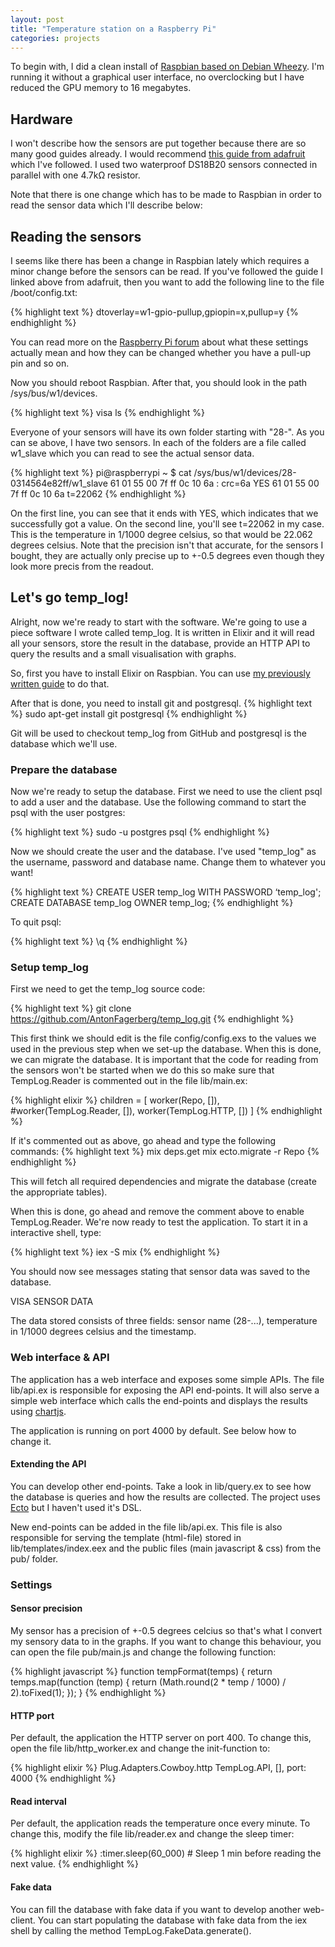 ```yaml
---
layout: post
title: "Temperature station on a Raspberry Pi"
categories: projects
---
```


To begin with, I did a clean install of [Raspbian based on Debian Wheezy](http://raspbian.org/). I'm running it without a graphical user interface, no overclocking but I have reduced the GPU memory to 16 megabytes.

## Hardware
I won't describe how the sensors are put together because there are so many good guides already. I would recommend [this guide from adafruit](https://learn.adafruit.com/downloads/pdf/adafruits-raspberry-pi-lesson-11-ds18b20-temperature-sensing.pdf) which I've followed. I used two waterproof DS18B20 sensors connected in parallel with one 4.7kΩ resistor. 

Note that there is one change which has to be made to Raspbian in order to read the sensor data which I'll describe below:

## Reading the sensors
I seems like there has been a change in Raspbian lately which requires a minor change before the sensors can be read. If you've followed the guide I linked above from adafruit, then you want to add the following line to the file /boot/config.txt:

{% highlight text %}
dtoverlay=w1-gpio-pullup,gpiopin=x,pullup=y
{% endhighlight %}

You can read more on the [Raspberry Pi forum](http://www.raspberrypi.org/forums/viewtopic.php?f=28&t=97314) about what these settings actually mean and how they can be changed whether you have a pull-up pin and so on.

Now you should reboot Raspbian. After that, you should look in the path /sys/bus/w1/devices.

{% highlight text %}
visa ls
{% endhighlight %}

Everyone of your sensors will have its own folder starting with "28-". As you can se above, I have two sensors. In each of the folders are a file called w1_slave which you can read to see the actual sensor data.

{% highlight text %}
pi@raspberrypi ~ $ cat /sys/bus/w1/devices/28-0314564e82ff/w1_slave
61 01 55 00 7f ff 0c 10 6a : crc=6a YES
61 01 55 00 7f ff 0c 10 6a t=22062
{% endhighlight %}

On the first line, you can see that it ends with YES, which indicates that we successfully got a value. On the second line, you'll see t=22062 in my case. This is the temperature in 1/1000 degree celsius, so that would be 22.062 degrees celsius. Note that the precision isn't that accurate, for the sensors I bought, they are actually only precise up to +-0.5 degrees even though they look more precis from the readout.

## Let's go temp_log!
Alright, now we're ready to start with the software. We're going to use a piece software I wrote called temp_log. It is written in Elixir and it will read all your sensors, store the result in the database, provide an HTTP API to query the results and a small visualisation with graphs.

So, first you have to install Elixir on Raspbian. You can use [my previously written guide](http://www.antonfagerberg.com/texts/elixir-on-raspberry-pi/) to do that.

After that is done, you need to install git and postgresql.
{% highlight text %}
sudo apt-get install git postgresql
{% endhighlight %}

Git will be used to checkout temp_log from GitHub and postgresql is the database which we'll use.

### Prepare the database
Now we're ready to setup the database. First we need to use the client psql to add a user and the database. Use the following command to start the psql with the user postgres:

{% highlight text %}
sudo -u postgres psql
{% endhighlight %}

Now we should create the user and the database. I've used "temp_log" as the username, password and database name. Change them to whatever you want!

{% highlight text %}
CREATE USER temp_log WITH PASSWORD ‘temp_log';
CREATE DATABASE temp_log OWNER temp_log;
{% endhighlight %}

To quit psql:

{% highlight text %}
\q
{% endhighlight %}

### Setup temp_log
First we need to get the temp_log source code:

{% highlight text %}
git clone https://github.com/AntonFagerberg/temp_log.git
{% endhighlight %}

This first think we should edit is the file config/config.exs to the values we used in the previous step when we set-up the database. When this is done, we can migrate the database. It is important that the code for reading from the sensors won't be started when we do this so make sure that TempLog.Reader is commented out in the file lib/main.ex:

{% highlight elixir %}
children = [
  worker(Repo, []),
  #worker(TempLog.Reader, []),
  worker(TempLog.HTTP, [])
]
{% endhighlight %}

If it's commented out as above, go ahead and type the following commands:
{% highlight text %}
mix deps.get
mix ecto.migrate -r Repo
{% endhighlight %}

This will fetch all required dependencies and migrate the database (create the appropriate tables).

When this is done, go ahead and remove the comment above to enable TempLog.Reader. We're now ready to test the application. To start it in a interactive shell, type:

{% highlight text %}
iex -S mix
{% endhighlight %}

You should now see messages stating that sensor data was saved to the database.

VISA SENSOR DATA

The data stored consists of three fields: sensor name (28-...), temperature in 1/1000 degrees celsius and the timestamp.

### Web interface & API

The application has a web interface and exposes some simple APIs. The file lib/api.ex is responsible for exposing the API end-points. It will also serve a simple web interface which calls the end-points and displays the results using [chartjs](http://www.chartjs.org/).

The application is running on port 4000 by default. See below how to change it.

#### Extending the API
You can develop other end-points. Take a look in lib/query.ex to see how the database is queries and how the results are collected. The project uses [Ecto](https://github.com/elixir-lang/ecto) but I haven't used it's DSL.

New end-points can be added in the file lib/api.ex. This file is also responsible for serving the template (html-file) stored in lib/templates/index.eex and the public files (main javascript & css) from the pub/ folder.

### Settings
#### Sensor precision
My sensor has a precision of +-0.5 degrees celcius so that's what I convert my sensory data to in the graphs. If you want to change this behaviour, you can open the file pub/main.js and change the following function:

{% highlight javascript %}
function tempFormat(temps) {
  return temps.map(function (temp) {
    return (Math.round(2 * temp / 1000) / 2).toFixed(1);
  });
}
{% endhighlight %}

#### HTTP port
Per default, the application the HTTP server on port 400. To change this, open the file lib/http_worker.ex and change the init-function to:

{% highlight elixir %}
Plug.Adapters.Cowboy.http TempLog.API, [], port: 4000
{% endhighlight %}

#### Read interval
Per default, the application reads the temperature once every minute. To change this, modify the file lib/reader.ex and change the sleep timer:

{% highlight elixir %}
:timer.sleep(60_000) # Sleep 1 min before reading the next value.
{% endhighlight %}

#### Fake data
You can fill the database with fake data if you want to develop another web-client. You can start populating the database with fake data from the iex shell by calling the method TempLog.FakeData.generate().